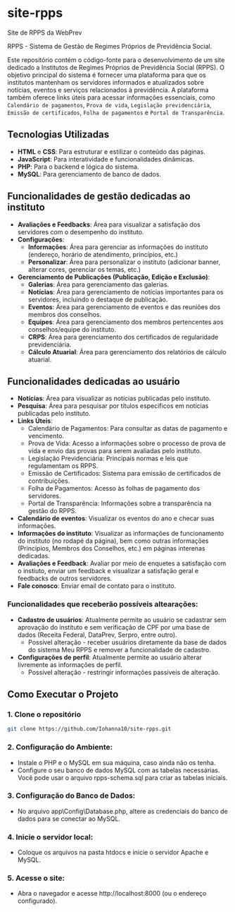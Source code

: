 # site-rpps
Site de RPPS da WebPrev 

RPPS - Sistema de Gestão de Regimes Próprios de Previdência Social.

Este repositório contém o código-fonte para o desenvolvimento de um site dedicado a Institutos de Regimes Próprios de Previdência Social (RPPS). O objetivo principal do sistema é fornecer uma plataforma para que os institutos mantenham os servidores informados e atualizados sobre notícias, eventos e serviços relacionados à previdência. A plataforma também oferece links úteis para acessar informações essenciais, como `Calendário de pagamentos`, `Prova de vida`, `Legislação previdenciária`, `Emissão de certificados`, `Folha de pagamentos` e `Portal de Transparência`.

## Tecnologias Utilizadas
- **HTML** e **CSS**: Para estruturar e estilizar o conteúdo das páginas.
- **JavaScript**: Para interatividade e funcionalidades dinâmicas.
- **PHP**: Para o backend e lógica do sistema.
- **MySQL**: Para gerenciamento de banco de dados.

## Funcionalidades de gestão dedicadas ao instituto
- **Avaliações e Feedbacks**: Área para visualizar a satisfação dos servidores com o desempenho do instituto.
- **Configurações**:
  - **Informações**: Área para gerenciar as informações do instituto (endereço, horário de atendimento, princípios, etc.)
  - **Personalizar**: Área para personalizar o instituto (adicionar banner, alterar cores, gerenciar os temas, etc.)
- **Gerenciamento de Publicações (Publicação, Edição e Exclusão)**:
  - **Galerias**: Área para gerenciamento das galerias.
  - **Notícias**: Área para gerenciamento de notícias importantes para os servidores, incluindo o destaque de publicação.
  - **Eventos**: Área para gerenciamento de eventos e das reuniões dos membros dos conselhos.
  - **Equipes**: Área para gerenciamento dos membros pertencentes aos conselhos/equipe do instituto.
  - **CRPS**: Área para gerenciamento dos certificados de regularidade previdenciária.
  - **Cálculo Atuarial**: Área para gerenciamento dos relatórios de cálculo atuarial.

## Funcionalidades dedicadas ao usuário
- **Notícias**: Área para visualizar as notícias publicadas pelo instituto.
- **Pesquisa**: Área para pesquisar por títulos especificos em notícias publicadas pelo instituto.
- **Links Úteis**:
  - Calendário de Pagamentos: Para consultar as datas de pagamento e vencimento.
  - Prova de Vida: Acesso a informações sobre o processo de prova de vida e envio das provas para serem avaliadas pelo instituto.
  - Legislação Previdenciária: Principais normas e leis que regulamentam os RPPS.
  - Emissão de Certificados: Sistema para emissão de certificados de contribuições.
  - Folha de Pagamentos: Acesso às folhas de pagamento dos servidores.
  - Portal de Transparência: Informações sobre a transparência na gestão do RPPS.
- **Calendário de eventos**: Visualizar os eventos do ano e checar suas informações.
- **Informações do instituto**: Visualizar as informações de funcionamento do instituto (no rodapé da página), bem como outras informações (Princípios, Membros dos Conselhos, etc.) em páginas interenas dedicadas.
- **Avaliações e Feedback**: Avaliar por meio de enquetes a satisfação com o instiuto, enviar um feedback e visualizar a satisfação geral e feedbacks de outros servidores.
- **Fale conosco**: Enviar email de contato para o instituto.

### Funcionalidades que receberão possíveis altearações:
- **Cadastro de usuários**: Atualmente permite ao usuário se cadastrar sem aprovação do instituto e sem verificação de CPF por uma base de dados (Receita Federal, DataPrev, Serpro, entre outro).
  - Possível alteração - receber usuários diretamente da base de dados do sistema Meu RPPS e remover a funcionalidade de cadastro.
- **Configurações de perfil**: Atualmente permite ao usuário alterar livremente as informações de perfil.
  - Possível alteração - restringir informações passiveis de alteração.

## Como Executar o Projeto

### 1. Clone o repositório
```bash
git clone https://github.com/Iohanna10/site-rpps.git
```
### 2. Configuração do Ambiente:
- Instale o PHP e o MySQL em sua máquina, caso ainda não os tenha.
- Configure o seu banco de dados MySQL com as tabelas necessárias. Você pode usar o arquivo rpps-schema.sql para criar as tabelas iniciais.

### 3. Configuração do Banco de Dados:
- No arquivo app\Config\Database.php, altere as credenciais do banco de dados para se conectar ao MySQL.

### 4. Inicie o servidor local:
- Coloque os arquivos na pasta htdocs e inicie o servidor Apache e MySQL.

### 5. Acesse o site:
- Abra o navegador e acesse http://localhost:8000 (ou o endereço configurado).
